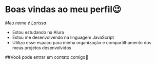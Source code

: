 # Boas vindas ao meu perfil😉
_Meu nome é Larissa_
- Estou estudando na Alura
- Estou me desenvolvendo na linguagem JavaScript
- Utilizo esse espaço para minha organização e compartilhamento dos meus projetos desenvolvidos

##Você pode entrar em contato comigo💌
